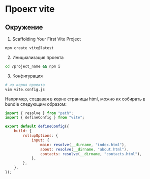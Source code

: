 # Проект vite

## Окружение

1. Scaffolding Your First Vite Project

```sh
npm create vite@latest
```

2. Инициализация проекта

```sh
cd /project_name && npm i
```

3. Конфигурация

```sh
# из корня проекта
vim vite.config.js
```
Например, создавая в корне страницы html, можно их собирать в bundle следующим образом:

```js
import { resolve } from "path";
import { defineConfig } from "vite";

export default defineConfig({
	build: {
		rollupOptions: {
			input: {
				main: resolve(__dirname, "index.html"),
				about: resolve(__dirname, "about.html"),
				contacts: resolve(__dirname, "contacts.html"),
			},
		},
	},
});
```
